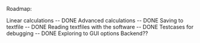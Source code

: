 Roadmap:

Linear calculations -- DONE
Advanced calculations -- DONE
Saving to textfile -- DONE
Reading textfiles with the software -- DONE
Testcases for debugging -- DONE
Exploring to GUI options
Backend??
